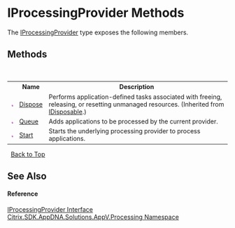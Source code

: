 # IProcessingProvider Methods
 

The <a href="e95e3804-fea1-dd3b-a8ab-a153bf5c66ee">IProcessingProvider</a> type exposes the following members.


## Methods
&nbsp;<table><tr><th></th><th>Name</th><th>Description</th></tr><tr><td>![Public method](media/pubmethod.gif "Public method")</td><td><a href="http://msdn2.microsoft.com/en-us/library/es4s3w1d" target="_blank">Dispose</a></td><td>
Performs application-defined tasks associated with freeing, releasing, or resetting unmanaged resources.
 (Inherited from <a href="http://msdn2.microsoft.com/en-us/library/aax125c9" target="_blank">IDisposable</a>.)</td></tr><tr><td>![Public method](media/pubmethod.gif "Public method")</td><td><a href="f4a0a928-c7bd-efe3-bd9f-c1d903c28e41">Queue</a></td><td>
Adds applications to be processed by the current provider.</td></tr><tr><td>![Public method](media/pubmethod.gif "Public method")</td><td><a href="97bb013b-93d5-6503-a9b4-4f8d47ac5b3f">Start</a></td><td>
Starts the underlying processing provider to process applications.</td></tr></table>&nbsp;
<a href="#iprocessingprovider-methods">Back to Top</a>

## See Also


#### Reference
<a href="e95e3804-fea1-dd3b-a8ab-a153bf5c66ee">IProcessingProvider Interface</a><br /><a href="e89d7bb5-69e7-7aff-5732-d06b09ac746d">Citrix.SDK.AppDNA.Solutions.AppV.Processing Namespace</a><br />